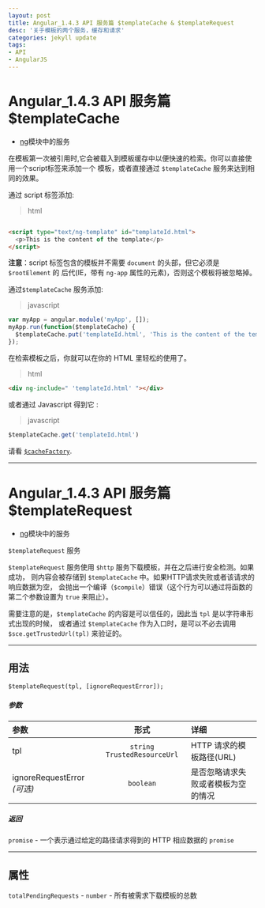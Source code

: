 ```yaml
---
layout: post
title: Angular_1.4.3 API 服务篇 $templateCache & $templateRequest
desc: '关于模板的两个服务，缓存和请求'
categories: jekyll update
tags:
- API
- AngularJS  
---
```

# Angular_1.4.3 API 服务篇 $templateCache

- [ng](https://docs.angularjs.org/api/ng)模块中的服务

在模板第一次被引用时,它会被载入到模板缓存中以便快速的检索。你可以直接使用一个script标签来添加一个
模板，或者直接通过 `$templateCache` 服务来达到相同的效果。


通过 script 标签添加:

> html

``` html

<script type="text/ng-template" id="templateId.html">
  <p>This is the content of the template</p>
</script>

```
**注意**：script 标签包含的模板并不需要 `document` 的头部，但它必须是 `$rootElement` 的
后代(IE，带有 `ng-app` 属性的元素)，否则这个模板将被忽略掉。

通过`$templateCache` 服务添加:

> javascript

``` javascript
var myApp = angular.module('myApp', []);
myApp.run(function($templateCache) {
  $templateCache.put('templateId.html', 'This is the content of the template');
});
```
在检索模板之后，你就可以在你的 HTML 里轻松的使用了。

> html

``` html
<div ng-include=" 'templateId.html' "></div>
```


或者通过 Javascript 得到它 :

> javascript

``` javascript
$templateCache.get('templateId.html')
```

请看 [`$cacheFactory`](https://docs.angularjs.org/api/ng/service/$cacheFactory).

---

# Angular_1.4.3 API 服务篇 $templateRequest

- [ng](https://docs.angularjs.org/api/ng)模块中的服务

`$templateRequest` 服务

`$templateRequest` 服务使用 `$http` 服务下载模板，并在之后进行安全检测。如果成功，
则内容会被存储到 `$templateCache` 中。如果HTTP请求失败或者该请求的响应数据为空，
会抛出一个编译（`$compile`）错误（这个行为可以通过将函数的第二个参数设置为 `true` 来阻止）。

需要注意的是，`$templateCache` 的内容是可以信任的，因此当 `tpl` 是以字符串形式出现的时候，
或者通过 `$templateCache` 作为入口时，是可以不必去调用 `$sce.getTrustedUrl(tpl)` 来验证的。



---
## 用法

`$templateRequest(tpl, [ignoreRequestError]);`

##### *参数*

| 参数 | 形式 | 详细 |
|:----|:---:|:----|
|tpl|`string` `TrustedResourceUrl`| HTTP 请求的模板路径(URL) |
|ignoreRequestError *(可选)*|`boolean`|是否忽略请求失败或者模板为空的情况|

##### *返回*

`promise`	- 一个表示通过给定的路径请求得到的 HTTP 相应数据的 `promise`

---

## 属性

`totalPendingRequests` - `number` - 所有被需求下载模板的总数
